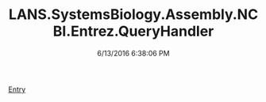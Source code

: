 ﻿---
title: LANS.SystemsBiology.Assembly.NCBI.Entrez.QueryHandler
date: 6/13/2016 6:38:06 PM
---

[Entry](T-LANS.SystemsBiology.Assembly.NCBI.Entrez.QueryHandler.Entry.html)
